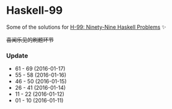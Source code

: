 
# Haskell-99

Some of the solutions for [H-99: Ninety-Nine Haskell Problems](https://wiki.haskell.org/H-99:_Ninety-Nine_Haskell_Problems) :sparkles:
<!-- ![HaskellwikiLogo](https://wiki.haskell.org/wikistatic/haskellwiki_logo.png) -->

~~喜闻乐见的刷题环节~~

### Update

+  61 - 69 (2016-01-17)
+  55 - 58 (2016-01-16)
+  46 - 50 (2016-01-15)
+  26 - 41 (2016-01-14)
+  11 - 22 (2016-01-12)
+  01 - 10 (2016-01-11)
